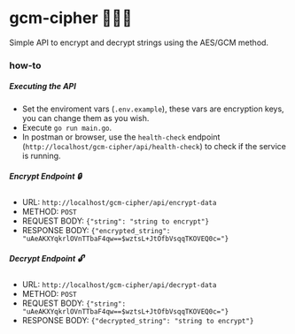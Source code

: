 # gcm-cipher 🧙🏽‍♂️

Simple API to encrypt and decrypt strings using the AES/GCM method.

### how-to

##### Executing the API
- Set the enviroment vars (`.env.example`), these vars are encryption keys, you can change them as you wish.
- Execute `go run main.go`.
- In postman or browser, use the `health-check` endpoint (`http://localhost/gcm-cipher/api/health-check`) to check if the service is running. 

##### Encrypt Endpoint 🔒
- URL: `http://localhost/gcm-cipher/api/encrypt-data`
- METHOD: `POST`
- REQUEST BODY: `{"string": "string to encrypt"}`
- RESPONSE BODY: `{"encrypted_string": "uAeAKXYqkrlOVnTTbaF4qw==$wztsL+JtOfbVsqqTKOVEQ0c="}`

##### Decrypt Endpoint 🔓
- URL: `http://localhost/gcm-cipher/api/decrypt-data`
- METHOD: `POST`
- REQUEST BODY: `{"string": "uAeAKXYqkrlOVnTTbaF4qw==$wztsL+JtOfbVsqqTKOVEQ0c="}`
- RESPONSE BODY: `{"decrypted_string": "string to encrypt"}`
